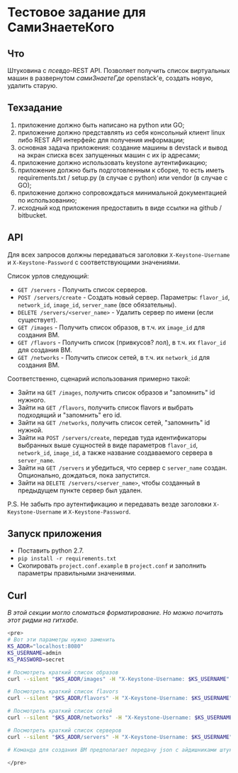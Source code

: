 Тестовое задание для СамиЗнаетеКого
===================================

Что
---

Штуковина с *псевдо*-REST API. Позволяет получить список виртуальных машин в развернутом _самиЗнаетеГде_ openstack'е, создать новую, удалить старую.

Техзадание
----------

1. приложение должно быть написано на python или GO;
2. приложение должно представлять из себя консольный клиент linux либо REST API интерфейс для получения информации;
3. основная задача приложения: создание машины в devstack и вывод на экран списка всех запущенных машин с их ip адресами;
4. приложение должно использовать keystone аутентификацию;
5. приложение должно быть подготовленным к сборке, то есть иметь requirements.txt / setup.py (в случае с python) или vendor (в случае с GO);
6. приложение должно сопровождаться минимальной документацией по использованию;
7. исходный код приложения предоставить в виде ссылки на github / bitbucket.

API
---

Для всех запросов должны передаваться заголовки `X-Keystone-Username` и `X-Keystone-Password` с соответствующими значениями.

Список урлов следующий:

* `GET /servers` - Получить список серверов.
* `POST /servers/create` - Создать новый сервер. Параметры: `flavor_id`, `network_id`, `image_id`, `server_name` (все обязательны).
* `DELETE /servers/<server_name>` - Удалить сервер по имени (если существует).
* `GET /images` - Получить список образов, в т.ч. их `image_id` для создания ВМ.
* `GET /flavors` - Получить список (привкусов? лол), в т.ч. их `flavor_id` для создания ВМ.
* `GET /networks` - Получить список сетей, в т.ч. их `network_id` для создания ВМ.

Соответственно, сценарий использования примерно такой:

* Зайти на `GET /images`, получить список образов и "запомнить" id нужного.
* Зайти на `GET /flavors`, получить список flavors и выбрать подходящий и "запомнить" его id.
* Зайти на `GET /networks`, получить список сетей, "запомнить" id нужной.
* Зайти на `POST /servers/create`, передав туда идентификаторы выбранных выше сущностей в виде параметров `flavor_id`, `network_id`, `image_id`, а также название создаваемого сервера в `server_name`.
* Зайти на `GET /servers` и убедиться, что сервер с `server_name` создан. Опционально, дождаться, пока запустится.
* Зайти на `DELETE /servers/<server_name>`, чтобы созданный в предыдущем пункте сервер был удален.

P.S. Не забыть про аутентификацию и передавать везде заголовки `X-Keystone-Username` и `X-Keystone-Password`.

Запуск приложения
-----------------

* Поставить python 2.7.
* `pip install -r requirements.txt`
* Скопировать `project.conf.example` в `project.conf` и заполнить параметры правильными значениями.

Curl
----

_В этой секции могло сломаться форматирование. Но можно почитать этот ридми на гитхабе._

```bash
<pre>
# Вот эти параметры нужно заменить
KS_ADDR="localhost:8080"
KS_USERNAME=admin
KS_PASSWORD=secret

# Посмотреть краткий список образов
curl --silent "$KS_ADDR/images" -H "X-Keystone-Username: $KS_USERNAME" -H "X-Keystone-Password: $KS_PASSWORD" 2>&1 | grep -i "\"id\":\|\"name\":"

# Посмотреть краткий список flavors
curl --silent "$KS_ADDR/flavors" -H "X-Keystone-Username: $KS_USERNAME" -H "X-Keystone-Password: $KS_PASSWORD" 2>&1 | grep -i "\"id\":\|\"name\":"

# Посмотреть краткий список сетей
curl --silent "$KS_ADDR/networks" -H "X-Keystone-Username: $KS_USERNAME" -H "X-Keystone-Password: $KS_PASSWORD" 2>&1 | grep -i "\"id\":\|\"name\":"

# Посмотреть краткий список серверов
curl --silent "$KS_ADDR/servers" -H "X-Keystone-Username: $KS_USERNAME" -H "X-Keystone-Password: $KS_PASSWORD" 2>&1 | grep -i "\"status\":\|\"name\":"

# Команда для создания ВМ предполагает передачу json с айдишниками штуковин, полученных командами выше, поэтому не может быть сформирован прямо сейчас - айдишники могут поменяться.

</pre>
```
